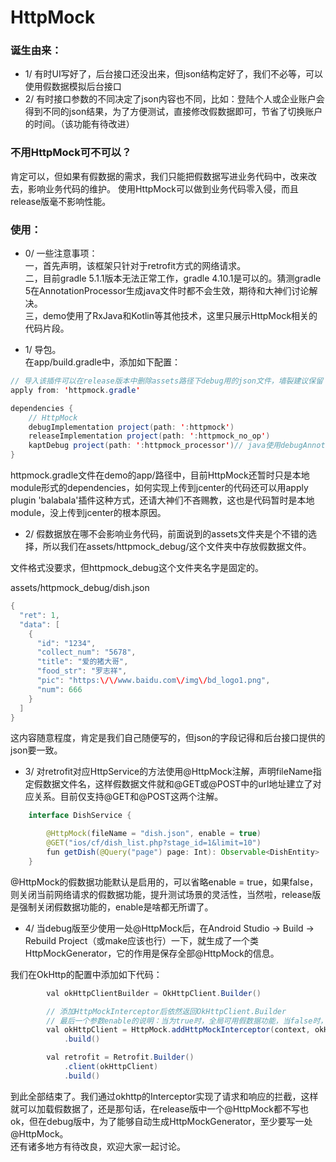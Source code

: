# HttpMock

### 诞生由来：
- 1/ 有时UI写好了，后台接口还没出来，但json结构定好了，我们不必等，可以使用假数据模拟后台接口
- 2/ 有时接口参数的不同决定了json内容也不同，比如：登陆个人或企业账户会得到不同的json结果，为了方便测试，直接修改假数据即可，节省了切换账户的时间。（该功能有待改进）

### 不用HttpMock可不可以？
肯定可以，但如果有假数据的需求，我们只能把假数据写进业务代码中，改来改去，影响业务代码的维护。
使用HttpMock可以做到业务代码零入侵，而且release版毫不影响性能。

### 使用：
- 0/ 一些注意事项：</br>
一，首先声明，该框架只针对于retrofit方式的网络请求。</br>
    二，目前gradle 5.1.1版本无法正常工作，gradle 4.10.1是可以的。猜测gradle 5在AnnotationProcessor生成java文件时都不会生效，期待和大神们讨论解决。</br>
    三，demo使用了RxJava和Kotlin等其他技术，这里只展示HttpMock相关的代码片段。

- 1/ 导包。</br>
在app/build.gradle中，添加如下配置：

```java
// 导入该插件可以在release版本中删除assets路径下debug用的json文件，墙裂建议保留
apply from: 'httpmock.gradle'

dependencies {
    // HttpMock
    debugImplementation project(path: ':httpmock')
    releaseImplementation project(path: ':httpmock_no_op')
    kaptDebug project(path: ':httpmock_processor')// java使用debugAnnotationProcessor
}
```

httpmock.gradle文件在demo的app/路径中，目前HttpMock还暂时只是本地module形式的dependencies，如何实现上传到jcenter的代码还可以用apply plugin 'balabala'插件这种方式，还请大神们不吝赐教，这也是代码暂时是本地module，没上传到jcenter的根本原因。

- 2/ 假数据放在哪不会影响业务代码，前面说到的assets文件夹是个不错的选择，所以我们在assets/httpmock_debug/这个文件夹中存放假数据文件。</br>

文件格式没要求，但httpmock_debug这个文件夹名字是固定的。

assets/httpmock_debug/dish.json

```java
{
  "ret": 1,
  "data": [
    {
      "id": "1234",
      "collect_num": "5678",
      "title": "爱的猪大哥",
      "food_str": "罗志祥",
      "pic": "https:\/\/www.baidu.com\/img\/bd_logo1.png",
      "num": 666
    }
  ]
}
```

这内容随意程度，肯定是我们自己随便写的，但json的字段记得和后台接口提供的json要一致。

- 3/ 对retrofit对应HttpService的方法使用@HttpMock注解，声明fileName指定假数据文件名，这样假数据文件就和@GET或@POST中的url地址建立了对应关系。目前仅支持@GET和@POST这两个注解。

```java
    interface DishService {

        @HttpMock(fileName = "dish.json", enable = true)
        @GET("ios/cf/dish_list.php?stage_id=1&limit=10")
        fun getDish(@Query("page") page: Int): Observable<DishEntity>
    }
```

   @HttpMock的假数据功能默认是启用的，可以省略enable = true，如果false，则关闭当前网络请求的假数据功能，提升测试场景的灵活性，当然啦，release版是强制关闭假数据功能的，enable是啥都无所谓了。


- 4/ 当debug版至少使用一处@HttpMock后，在Android Studio -> Build -> Rebuild Project（或make应该也行）一下，就生成了一个类HttpMockGenerator，它的作用是保存全部@HttpMock的信息。

我们在OkHttp的配置中添加如下代码：

```java
        val okHttpClientBuilder = OkHttpClient.Builder()

        // 添加HttpMockInterceptor后依然返回OkHttpClient.Builder
        // 最后一个参数enable的说明：当为true时，全局可用假数据功能，当false时，全局禁用。
        val okHttpClient = HttpMock.addHttpMockInterceptor(context, okHttpClientBuilder, HttpMockGenerator::class.java, true)
            .build()

        val retrofit = Retrofit.Builder()
            .client(okHttpClient)
            .build()
```
到此全部结束了。我们通过okhttp的Interceptor实现了请求和响应的拦截，这样就可以加载假数据了，还是那句话，在release版中一个@HttpMock都不写也ok，但在debug版中，为了能够自动生成HttpMockGenerator，至少要写一处@HttpMock。</br>
还有诸多地方有待改良，欢迎大家一起讨论。